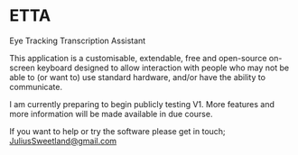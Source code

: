 # ETTA
Eye Tracking Transcription Assistant

This application is a customisable, extendable, free and open-source on-screen keyboard designed to allow interaction with people who may not be able to (or want to) use standard hardware, and/or have the ability to communicate.

I am currently preparing to begin publicly testing V1. More features and more information will be made available in due course.

If you want to help or try the software please get in touch; JuliusSweetland@gmail.com
